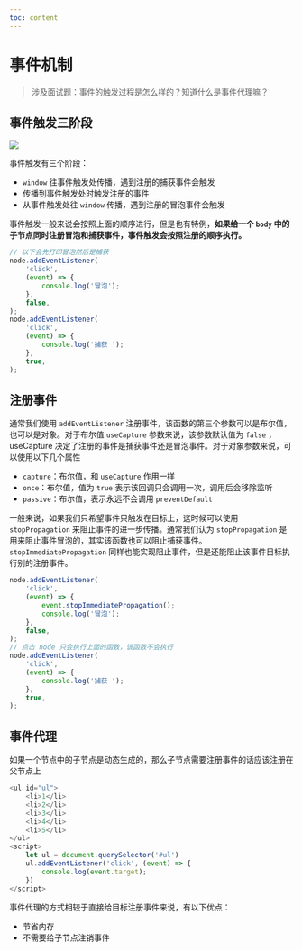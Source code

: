 ```yaml
---
toc: content
---
```


# 事件机制

> 涉及面试题：事件的触发过程是怎么样的？知道什么是事件代理嘛？

## 事件触发三阶段

![](https://gimg2.baidu.com/image_search/src=http%3A%2F%2Fimage.bubuko.com%2Finfo%2F202001%2F20200129170019504106.jpg&refer=http%3A%2F%2Fimage.bubuko.com&app=2002&size=f9999,10000&q=a80&n=0&g=0n&fmt=jpeg?sec=1620917865&t=823dab64c05b5551abf5aa360102b3c3)

事件触发有三个阶段：

-   `window` 往事件触发处传播，遇到注册的捕获事件会触发
-   传播到事件触发处时触发注册的事件
-   从事件触发处往 `window` 传播，遇到注册的冒泡事件会触发

事件触发一般来说会按照上面的顺序进行，但是也有特例，**如果给一个 `body` 中的子节点同时注册冒泡和捕获事件，事件触发会按照注册的顺序执行。**

```js
// 以下会先打印冒泡然后是捕获
node.addEventListener(
    'click',
    (event) => {
        console.log('冒泡');
    },
    false,
);
node.addEventListener(
    'click',
    (event) => {
        console.log('捕获 ');
    },
    true,
);
```

## 注册事件

通常我们使用 `addEventListener` 注册事件，该函数的第三个参数可以是布尔值，也可以是对象。对于布尔值 `useCapture` 参数来说，该参数默认值为 `false` ，useCapture 决定了注册的事件是捕获事件还是冒泡事件。对于对象参数来说，可以使用以下几个属性

-   `capture`：布尔值，和 `useCapture` 作用一样
-   `once`：布尔值，值为 `true` 表示该回调只会调用一次，调用后会移除监听
-   `passive`：布尔值，表示永远不会调用 `preventDefault`

一般来说，如果我们只希望事件只触发在目标上，这时候可以使用 `stopPropagation` 来阻止事件的进一步传播。通常我们认为 `stopPropagation` 是用来阻止事件冒泡的，其实该函数也可以阻止捕获事件。`stopImmediatePropagation` 同样也能实现阻止事件，但是还能阻止该事件目标执行别的注册事件。

```js
node.addEventListener(
    'click',
    (event) => {
        event.stopImmediatePropagation();
        console.log('冒泡');
    },
    false,
);
// 点击 node 只会执行上面的函数，该函数不会执行
node.addEventListener(
    'click',
    (event) => {
        console.log('捕获 ');
    },
    true,
);
```

## 事件代理

如果一个节点中的子节点是动态生成的，那么子节点需要注册事件的话应该注册在父节点上

```js
<ul id="ul">
	<li>1</li>
    <li>2</li>
	<li>3</li>
	<li>4</li>
	<li>5</li>
</ul>
<script>
	let ul = document.querySelector('#ul')
	ul.addEventListener('click', (event) => {
		console.log(event.target);
	})
</script>
```

事件代理的方式相较于直接给目标注册事件来说，有以下优点：

-   节省内存
-   不需要给子节点注销事件
